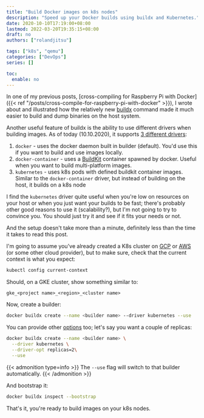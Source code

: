 ```yaml
---
title: "Build Docker images on k8s nodes"
description: "Speed up your Docker builds using buildx and Kubernetes."
date: 2020-10-10T17:19:00+08:00
lastmod: 2022-03-20T19:35:15+08:00
draft: no
authors: ["rolandjitsu"]

tags: ["k8s", "qemu"]
categories: ["DevOps"]
series: []

toc:
  enable: no
---
```


In one of my previous posts, [cross-compiling for Raspberry Pi with Docker]({{< ref "/posts/cross-compile-for-raspberry-pi-with-docker" >}}), I wrote about and illustrated how the relatively new [buildx](https://github.com/docker/buildx) command made it much easier to build and dump binaries on the host system.

Another useful feature of buildx is the ability to use different drivers when building images. As of today (10.10.2020), it supports [3 different drivers](https://github.com/docker/buildx/tree/d1a46faf8475564fbb27c9228b79a806e59b8f65#--driver-driver):
1. `docker` - uses the docker daemon built in builder (default). You'd use this if you want to build and use images locally.
2. `docker-container` - uses a [BuildKit](https://github.com/moby/buildkit) container spawned by docker. Useful when you want to build multi-platform images.
3. `kubernetes` - uses k8s pods with defined buildkit container images. Similar to the `docker-container` driver, but instead of building on the host, it builds on a k8s node

I find the `kubernetes` driver quite useful when you're low on resources on your host or when you just want your builds to be fast; there's probably other good reasons to use it (scalability?), but I'm not going to try to convince you. You should just try it and see if it fits your needs or not.

And the setup doesn't take more than a minute, definitely less than the time it takes to read this post.

I'm going to assume you've already created a K8s cluster on [GCP](https://cloud.google.com/kubernetes-engine/docs/quickstart#create_cluster) or [AWS](https://docs.aws.amazon.com/eks/latest/userguide/create-cluster.html) (or some other cloud provider), but to make sure, check that the current context is what you expect:
```bash
kubectl config current-context
```

Should, on a GKE cluster, show something similar to:
```text
gke_<project name>_<region>_<cluster name>
```

Now, create a builder:
```bash
docker buildx create --name <builder name> --driver kubernetes --use
```

You can provide other [options](https://github.com/docker/buildx/tree/d1a46faf8475564fbb27c9228b79a806e59b8f65#--driver-opt-options) too; let's say you want a couple of replicas:
```bash
docker buildx create --name <builder name> \
  --driver kubernetes \
  --driver-opt replicas=2\
  --use
```
{{< admonition type=info >}}
The `--use` flag will switch to that builder automatically.
{{< /admonition >}}

And bootstrap it:
```bash
docker buildx inspect --bootstrap
```

That's it, you're ready to build images on your k8s nodes.
